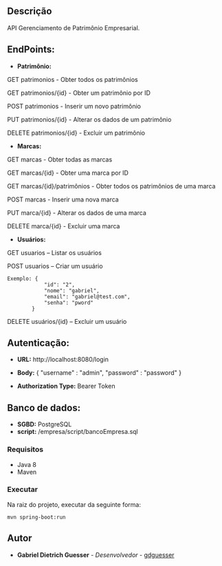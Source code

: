 ## Descrição

API Gerenciamento de Patrimônio Empresarial.

## EndPoints:

- **Patrimônio:**

GET patrimonios - Obter todos os patrimônios

GET patrimonios/{id} - Obter um patrimônio por ID

POST patrimonios - Inserir um novo patrimônio

PUT patrimonios/{id} - Alterar os dados de um patrimônio

DELETE patrimonios/{id} - Excluir um patrimônio

- **Marcas:**

GET marcas - Obter todas as marcas

GET marcas/{id} - Obter uma marca por ID

GET marcas/{id}/patrimônios - Obter todos os patrimônios de uma marca

POST marcas - Inserir uma nova marca

PUT marca/{id} - Alterar os dados de uma marca

DELETE marca/{id} - Excluir uma marca

- **Usuários:**

GET usuarios – Listar os usuários

POST usuarios – Criar um usuário

    Exemplo: {
    			"id": "2",
    			"nome": "gabriel",
    			"email": "gabriel@test.com",
    			"senha": "pword"
    		}

DELETE usuários/{id} – Excluir um usuário

## Autenticação:

- **URL:**
  http://localhost:8080/login

- **Body:**
  {
  "username" : "admin",
  "password" : "password"
  }

- **Authorization Type:** Bearer Token

## Banco de dados:

- **SGBD:** PostgreSQL
- **script:** /empresa/script/bancoEmpresa.sql

### Requisitos

- Java 8
- Maven

### Executar

Na raiz do projeto, executar da seguinte forma:

`mvn spring-boot:run`

## Autor

- **Gabriel Dietrich Guesser** - _Desenvolvedor_ - [gdguesser](https://github.com/gdguesser)

